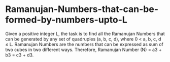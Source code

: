 # Ramanujan-Numbers-that-can-be-formed-by-numbers-upto-L
Given a positive integer L, the task is to find all the Ramanujan Numbers that can be generated by any set of quadruples (a, b, c, d), where 0 &lt; a, b, c, d ≤ L.  Ramanujan Numbers are the numbers that can be expressed as sum of two cubes in two different ways.  Therefore, Ramanujan Number (N) = a3 + b3 = c3 + d3. 
